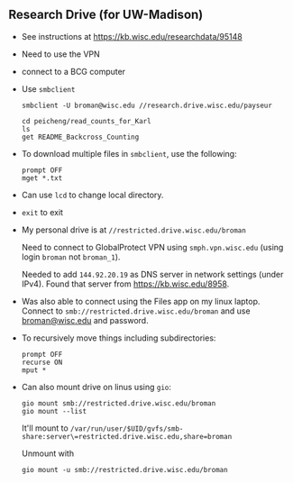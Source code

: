 ## Research Drive (for UW-Madison)

- See instructions at https://kb.wisc.edu/researchdata/95148

- Need to use the VPN

- connect to a BCG computer

- Use `smbclient`

  ```
  smbclient -U broman@wisc.edu //research.drive.wisc.edu/payseur

  cd peicheng/read_counts_for_Karl
  ls
  get README_Backcross_Counting
  ```

- To download multiple files in `smbclient`, use the following:

  ```
  prompt OFF
  mget *.txt
  ```

- Can use `lcd` to change local directory.

- `exit` to exit

- My personal drive is at `//restricted.drive.wisc.edu/broman`

  Need to connect to GlobalProtect VPN using `smph.vpn.wisc.edu`
  (using login `broman` not `broman_1`).

  Needed to add `144.92.20.19` as DNS server in network settings
  (under IPv4). Found that server from <https://kb.wisc.edu/8958>.

- Was also able to connect using the Files app on my linux laptop.
  Connect to `smb://restricted.drive.wisc.edu/broman` and use
  broman@wisc.edu and password.

- To recursively move things including subdirectories:

  ```
  prompt OFF
  recurse ON
  mput *
  ```

- Can also mount drive on linus using `gio`:

  ```
  gio mount smb://restricted.drive.wisc.edu/broman
  gio mount --list
  ```

  It'll mount to `/var/run/user/$UID/gvfs/smb-share:server\=restricted.drive.wisc.edu,share=broman`

  Unmount with

  ```
  gio mount -u smb://restricted.drive.wisc.edu/broman
  ```
